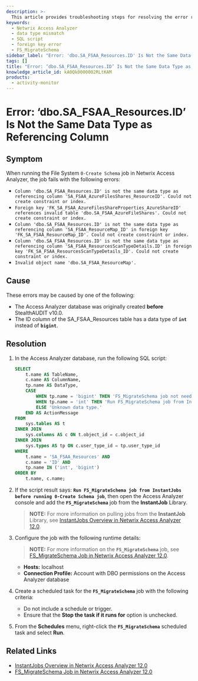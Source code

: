 ```yaml
---
description: >-
  This article provides troubleshooting steps for resolving the error related to data type mismatches in the Netwrix Access Analyzer.
keywords:
  - Netwrix Access Analyzer
  - data type mismatch
  - SQL script
  - foreign key error
  - FS_MigrateSchema
sidebar_label: "Error: 'dbo.SA_FSAA_Resources.ID' Is Not the Same Data Type as Referencing Column"
tags: []
title: "Error: ‘dbo.SA_FSAA_Resources.ID’ Is Not the Same Data Type as Referencing Column"
knowledge_article_id: kA0Qk0000002RLtKAM
products:
  - activity-monitor
---
```


# Error: ‘dbo.SA_FSAA_Resources.ID’ Is Not the Same Data Type as Referencing Column

## Symptom

When running the File System `0-Create Schema` job in Netwrix Access Analyzer, the job fails with the following errors:

- `Column 'dbo.SA_FSAA_Resources.ID' is not the same data type as referencing column 'SA_FSAA_AzureFilesShares_ResourceID'. Could not create constraint or index.`
- `Foreign key 'FK_SA_FSAA_AzureFilesShareProperties_AzureShareID' references invalid table 'dbo.SA_FSAA_AzureFileShares'. Could not create constraint or index.`
- `Column 'dbo.SA_FSAA_Resources.ID' is not the same data type as referencing column 'SA_FSAA_ResourceMap_ID' in foreign key 'FK_SA_FSAA_ResourceMap_ID'. Could not create constraint or index.`
- `Column 'dbo.SA_FSAA_Resources.ID' is not the same data type as referencing column 'SA_FSAA_ResourcesScanTypeDetails.ID' in foreign key 'FK_SA_FSAA_ResourcesScanTypeDetails_ID'. Could not create constraint or index.`
- `Invalid object name 'dbo.SA_FSAA_ResourceMap'.`

## Cause

These errors may be caused by one of the following:

- The Access Analyzer database was originally created **before** StealthAUDIT v10.0.
- The ID column of the SA_FSAA_Resources table has a data type of **`int`** instead of **`bigint`**.

## Resolution

1. In the Access Analyzer database, run the following SQL script:

   ```sql
   SELECT 
       t.name AS TableName,
       c.name AS ColumnName,
       tp.name AS DataType,
       CASE 
           WHEN tp.name = 'bigint' THEN 'FS_MigrateSchema job not needed.'
           WHEN tp.name = 'int' THEN 'Run FS_MigrateSchema job from InstantJobs before running 0.CreateSchema job.'
           ELSE 'Unknown data type.'
       END AS ActionMessage
   FROM 
       sys.tables AS t
   INNER JOIN 
       sys.columns AS c ON t.object_id = c.object_id
   INNER JOIN 
       sys.types AS tp ON c.user_type_id = tp.user_type_id
   WHERE 
       t.name = 'SA_FSAA_Resources' AND 
       c.name = 'ID' AND
       tp.name IN ('int', 'bigint')
   ORDER BY 
       t.name, c.name;
   ```

2. If the script result says: **`Run FS_MigrateSchema job from InstantJobs before running 0-Create Schema job`**, then open the Access Analyzer console and add the **`FS_MigrateSchema`** job from the **InstantJob** Library.

   > **NOTE:** For more information on pulling jobs from the **InstantJob** Library, see [InstantJobs Overview in Netwrix Access Analyzer 12.0](/docs/accessanalyzer/12.0/admin/jobs/instantjobs/overview).

3. Configure the job with the following runtime details:

   > **NOTE:** For more information on the **`FS_MigrateSchema`** job, see [FS_MigrateSchema Job in Netwrix Access Analyzer 12.0](/docs/accessanalyzer/12.0/admin/jobs/instantjobs/fs_migrateschema).

   - **Hosts:** localhost
   - **Connection Profile:** Account with DBO permissions on the Access Analyzer database

4. Create a scheduled task for the **`FS_MigrateSchema`** job with the following criteria:

   - Do not include a schedule or trigger.
   - Ensure that the **Stop the task if it runs for** option is unchecked.

5. From the **Schedules** menu, right-click the **`FS_MigrateSchema`** scheduled task and select **Run**.

## Related Links

- [InstantJobs Overview in Netwrix Access Analyzer 12.0](/docs/accessanalyzer/12.0/admin/jobs/instantjobs/overview)
- [FS_MigrateSchema Job in Netwrix Access Analyzer 12.0](/docs/accessanalyzer/12.0/admin/jobs/instantjobs/fs_migrateschema)